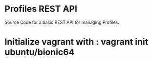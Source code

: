 # Profiles REST API

Source Code for a basic REST API for managing Profiles.

# Initialize vagrant with : vagrant init ubuntu/bionic64
